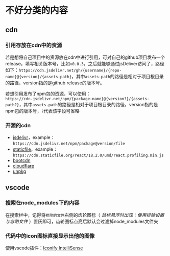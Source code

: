 # 不好分类的内容

## cdn

### 引用存放在cdn中的资源

若是想将自己项目中的资源放在cdn中进行引用，可对自己的github项目发布一个release，填写相关版本号，比如`v0.0.3`，之后就能够通过jsDeliver访问了，路径如下：`https://cdn.jsdelivr.net/gh/{username}/{repo-name}@{version}/{assets-path}`，其中`assets-path`的路径是相对于项目根目录的路径，version指的是github release的版本号。

若想引用发布了npm包的资源，可以使用：`https://cdn.jsdelivr.net/npm/{package-name}@{version?}/{assets-path?}`，其中`assets-path`的路径是相对于项目根目录的路径，version指的是npm包的版本号，`?`代表该字段可省略

### 开源的cdn

- [jsdelivr](https://www.jsdelivr.com/)，example：`https://cdn.jsdelivr.net/npm/package@version/file`
- [staticfile](http://www.staticfile.org/)，example：`https://cdn.staticfile.org/react/18.2.0/umd/react.profiling.min.js`
- [bootcdn](https://www.bootcdn.cn/)
- [cloudflare](https://cdnjs.com/)
- [unpkg](https://unpkg.com/)

## vscode

### 搜索在node_modules下的内容

在搜索栏中，记得将`排除的文件`右侧的齿轮图标（ *鼠标悬浮时出现：使用排除设置与忽略文件* ）置灰即可，齿轮图标点亮后默认会过滤掉node_modules文件夹

### 代码中的icon图标直接显示出他的图像

使用vscode插件：[Iconify IntelliSense](https://marketplace.visualstudio.com/items?itemName=antfu.iconify)
